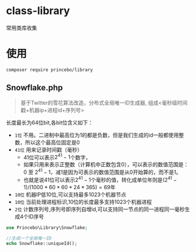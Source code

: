 # class-library
常用类库收集

# 使用
`composer require princebo/library`

## Snowflake.php

> 基于Twitter的雪花算法改造，分布式全局唯一ID生成器, 组成<毫秒级时间戳+机器ip+进程id+序列号>

 长度最长为64位bit,各bit位含义如下：
-  `1位` 不用。二进制中最高位为1的都是负数，但是我们生成的id一般都使用整数，所以这个最高位固定是0
-  `41位` 用来记录时间戳（毫秒）
    - 41位可以表示$2^{41}-1$个数字，
    - 如果只用来表示正整数（计算机中正数包含0），可以表示的数值范围是：0 至 $2^{41}-1$，减1是因为可表示的数值范围是从0开始算的，而不是1。
    - 也就是说41位可以表示$2^{41}-1$个毫秒的值，转化成单位年则是$(2^{41}-1) / (1000 * 60 * 60 * 24 * 365) = 69$年
-  `10位` 机器IP低10位,可以支持最多1023个机器节点
-  `10位` 当前处理进程标识,10位的长度最多支持1023个机器进程
-  `2位`  计数序列号,序列号即序列自增id,可以支持同一节点的同一进程同一毫秒生成4个ID序号 

```php
use Princebo\Library\Snowflake;

//生成一个全局唯一ID
echo Snowflake::uniqueId();
```

